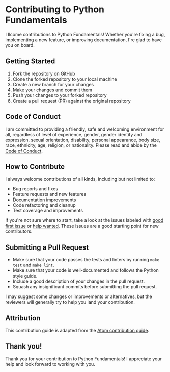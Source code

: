 # Contributing to Python Fundamentals

I Ilcome contributions to Python Fundamentals! Whether you're fixing a bug, implementing a new feature, or improving documentation, I're glad to have you on board.

## Getting Started

1. Fork the repository on GitHub
2. Clone the forked repository to your local machine
3. Create a new branch for your changes
4. Make your changes and commit them
5. Push your changes to your forked repository
6. Create a pull request (PR) against the original repository

## Code of Conduct

I am committed to providing a friendly, safe and welcoming environment for all, regardless of level of experience, gender, gender identity and expression, sexual orientation, disability, personal appearance, body size, race, ethnicity, age, religion, or nationality. Please read and abide by the [Code of Conduct](CODE_OF_CONDUCT.md).

## How to Contribute

I always welcome contributions of all kinds, including but not limited to:

- Bug reports and fixes
- Feature requests and new features
- Documentation improvements
- Code refactoring and cleanup
- Test coverage and improvements

If you're not sure where to start, take a look at the issues labeled with [good first issue](https://github.com/TruongNhanNguyen/Python-Fundamentals/labels/good%20first%20issue) or [help wanted](https://github.com/TruongNhanNguyen/Python-Fundamentals/labels/help%20wanted). These issues are a good starting point for new contributors.

## Submitting a Pull Request

- Make sure that your code passes the tests and linters by running `make test` and `make lint`.
- Make sure that your code is well-documented and follows the Python style guide.
- Include a good description of your changes in the pull request.
- Squash any insignificant commits before submitting the pull request.

I may suggest some changes or improvements or alternatives, but the reviewers will generally try to help you land your contribution.

## Attribution

This contribution guide is adapted from the [Atom contribution guide](https://github.com/atom/atom/blob/master/CONTRIBUTING.md).

## Thank you!

Thank you for your contribution to Python Fundamentals! I appreciate your help and look forward to working with you.